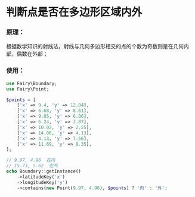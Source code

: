 # 判断点是否在多边形区域内外

### 原理：

根据数学知识的射线法，射线与几何多边形相交的点的个数为奇数则是在几何内部，偶数在外部；

### 使用：

```php
use Fairy\Boundary;
use Fairy\Point;

$points = [
    ['x' => 9.4, 'y' => 12.04],
    ['x' => 6.68, 'y' => 8.61],
    ['x' => 9.05, 'y' => 6.06],
    ['x' => 6.24, 'y' => 3.87],
    ['x' => 10.02, 'y' => 2.55],
    ['x' => 14.06, 'y' => 4.13],
    ['x' => 4.13, 'y' => 7.56],
    ['x' => 11.69, 'y' => 8.35],
];

// 9.97, 4.96  在内
// 15.73, 5.62  在外
echo Boundary::getInstance()
    ->latitudeKey('x')
    ->longitudeKey('y')
    ->contains(new Point(9.97, 4.96), $points) ? '内' : '外';
```

